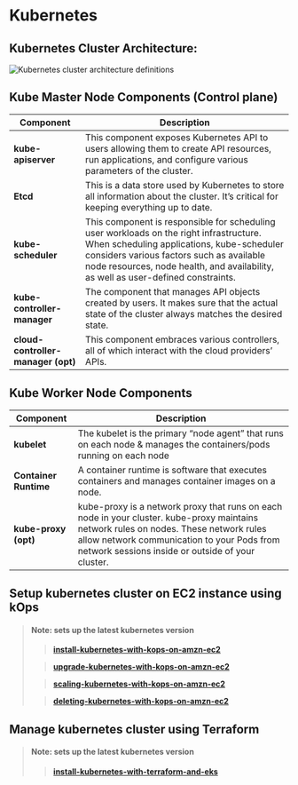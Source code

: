 
# Kubernetes

## Kubernetes Cluster Architecture: ##

![Kubernetes cluster architecture definitions](https://kubernetes.io/images/docs/kubernetes-cluster-architecture.svg)

## Kube Master Node Components (Control plane) ##

| Component | Description |
| --------- | ----------- |
| **kube-apiserver** | This component exposes Kubernetes API to users allowing them to create API resources, run applications, and configure various parameters of the cluster. |
| **Etcd** | This is a data store used by Kubernetes to store all information about the cluster. It’s critical for keeping everything up to date. |
| **kube-scheduler** | This component is responsible for scheduling user workloads on the right infrastructure. When scheduling applications, kube-scheduler considers various factors such as available node resources, node health, and availability, as well as user-defined constraints. |
| **kube-controller-manager** | The component that manages API objects created by users. It makes sure that the actual state of the cluster always matches the desired state. |
| **cloud-controller-manager (opt)** | This component embraces various controllers, all of which interact with the cloud providers’ APIs. |


## Kube Worker Node Components ##

| Component | Description |
| --------- | ----------- |
| **kubelet** | The kubelet is the primary “node agent” that runs on each node & manages the containers/pods running on each node |
| **Container Runtime** | A container runtime is software that executes containers and manages container images on a node. |
| **kube-proxy (opt)** | kube-proxy is a network proxy that runs on each node in your cluster. kube-proxy maintains network rules on nodes. These network rules allow network communication to your Pods from network sessions inside or outside of your cluster. |


## Setup kubernetes cluster on EC2 instance using kOps ##
> #### Note: sets up the latest kubernetes version
>
>> **[install-kubernetes-with-kops-on-amzn-ec2](https://github.com/ashuhatkar/ashulearn-kubernetes-setup-on-prod-systems/blob/develop/01-install/install-kubernetes-with-kops-on-amzn-ec2.md)**
>
>> **[upgrade-kubernetes-with-kops-on-amzn-ec2](https://github.com/ashuhatkar/ashulearn-kubernetes-setup-on-prod-systems/blob/develop/02-upgrade/upgrade-kubernetes-with-kops-on-amzn-ec2.md)**
>
>> **[scaling-kubernetes-with-kops-on-amzn-ec2](https://github.com/ashuhatkar/ashulearn-kubernetes-setup-on-prod-systems/blob/develop/03-scaling/scaling-kubernetes-with-kops-on-amzn-ec2.md)**
>
>> **[deleting-kubernetes-with-kops-on-amzn-ec2](https://github.com/ashuhatkar/ashulearn-kubernetes-setup-on-prod-systems/blob/develop/04-deleting/deleting-kubernetes-with-kops-on-amzn-ec2.md)**

## Manage kubernetes cluster using Terraform ##
> #### Note: sets up the latest kubernetes version
>
>> **[install-kubernetes-with-terraform-and-eks](https://github.com/ashuhatkar/ashulearn-kubernetes-setup-on-prod-systems/blob/develop/01-install/install-kubernetes-with-terraform-eks-on-amzn.md)**
>